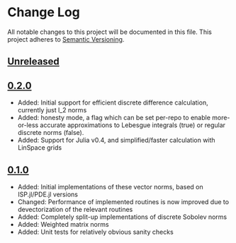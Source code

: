 # Change Log
All notable changes to this project will be documented in this file.
This project adheres to [Semantic Versioning](http://semver.org/).

## [Unreleased](unreleased)

## [0.2.0](2015-09-26)
- Added: Initial support for efficient discrete difference calculation, currently just l_2 norms
- Added: honesty mode, a flag which can be set per-repo to enable more-or-less accurate approximations to Lebesgue integrals (true) or regular discrete norms (false).
- Added: Support for Julia v0.4, and simplified/faster calculation with LinSpace grids

## [0.1.0](2015-04-18)
- Added: Initial implementations of these vector norms, based on ISP.jl/PDE.jl versions
- Changed: Performance of implemented routines is now improved due to devectorization of the relevant routines
- Added: Completely split-up implementations of discrete Sobolev norms
- Added: Weighted matrix norms
- Added: Unit tests for relatively obvious sanity checks
